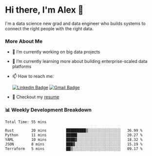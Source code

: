 # Hi there, I'm Alex  👋

I'm a data science new grad and data engineer who builds systems to connect the right people with the right data. 

### More About Me

- 🔭 I’m currently working on big data projects
- 🌱 I’m currently learning more about building enterprise-scaled data platforms
- 📫 How to reach me:

  [![Linkedin Badge](https://img.shields.io/badge/LinkedIn-0077B5?style=for-the-badge&logo=linkedin&logoColor=white)](https://www.linkedin.com/in/alex-chen-112523chen/) [![Gmail Badge](https://img.shields.io/badge/Gmail-D14836?style=for-the-badge&logo=gmail&logoColor=white)](mailto:itsalexchen@gmail.com)
- 📝 Checkout my [resume](https://itsalexchen.vercel.app/AlexChenResume.pdf)



### 📊 Weekly Development Breakdown
<!--START_SECTION:waka-->

```txt
Total Time: 55 mins

Rust        20 mins         █████████▒░░░░░░░░░░░░░░░   36.99 %
Python      11 mins         █████░░░░░░░░░░░░░░░░░░░░   20.27 %
YAML        10 mins         ████▓░░░░░░░░░░░░░░░░░░░░   18.32 %
JSON        8 mins          ███▓░░░░░░░░░░░░░░░░░░░░░   15.19 %
Terraform   5 mins          ██▒░░░░░░░░░░░░░░░░░░░░░░   09.17 %
```

<!--END_SECTION:waka-->
